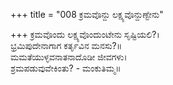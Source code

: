 +++
title = "008 ಕ್ರಮವೊನ್ದು ಲಕ್ಷ್ಯವೊನ್ದುಣ್ಟೇನು"

+++
ಕ್ರಮವೊಂದು ಲಕ್ಷ್ಯವೊಂದುಂಟೇನು ಸೃಷ್ಟಿಯಲಿ?।  
ಭ್ರಮಿಪುದೇನಾಗಾಗ ಕರ್ತೃವಿನ ಮನಸು?॥  
ಮಮತೆಯುಳ್ಳವನಾತನಾದೊಡೀ ಜೀವಗಳು।  
ಶ್ರಮಪಡುವುವೇಕಿಂತು? - ಮಂಕುತಿಮ್ಮ॥  
